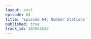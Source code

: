 ```yaml
---
layout: post
episode: 64
title: 'Episode 64: Number Stations'
published: true
track_id: 307661613
---
```

<div class='list post-player' track='{{page.track_id}}'></div>
